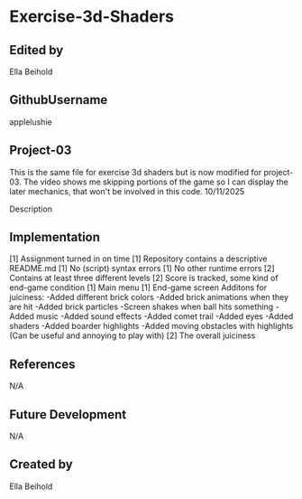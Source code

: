 # Exercise-3d-Shaders

## Edited by

Ella Beihold

## GithubUsername

applelushie

## Project-03
This is the same file for exercise 3d shaders but is now modified for project-03.
The video shows me skipping portions of the game so I can display the later mechanics, that won't be involved in this code.
10/11/2025

Description

## Implementation
[1] Assignment turned in on time
[1] Repository contains a descriptive README.md
[1] No (script) syntax errors
[1] No other runtime errors
[2] Contains at least three different levels
[2] Score is tracked, some kind of end-game condition
[1] Main menu
[1] End-game screen
Additons for juiciness:
-Added different brick colors
-Added brick animations when they are hit
-Added brick particles
-Screen shakes when ball hits something
-Added music
-Added sound effects
-Added comet trail
-Added eyes
-Added shaders
-Added boarder highlights
-Added moving obstacles with highlights (Can be useful and annoying to play with)
[2] The overall juiciness

## References
N/A

## Future Development
N/A

## Created by
Ella Beihold